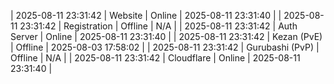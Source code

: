 | 2025-08-11 23:31:42 | Website | Online | 2025-08-11 23:31:40 |
| 2025-08-11 23:31:42 | Registration | Offline | N/A |
| 2025-08-11 23:31:42 | Auth Server | Online | 2025-08-11 23:31:40 |
| 2025-08-11 23:31:42 | Kezan (PvE) | Offline | 2025-08-03 17:58:02 |
| 2025-08-11 23:31:42 | Gurubashi (PvP) | Offline | N/A |
| 2025-08-11 23:31:42 | Cloudflare | Online | 2025-08-11 23:31:40 |

